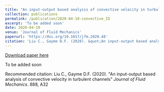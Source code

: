 ```yaml
---
title: "An input-output based analysis of convective velocity in turbulent channels"
collection: publications
permalink: /publication/2020-04-10-convective_IO
excerpt: 'To be added soon'
date: 2020-04-10
venue: 'Journal of Fluid Mechanics'
paperurl: 'https://doi.org/10.1017/jfm.2020.48'
citation: 'Liu C., Gayme D.F. (2020). &quot;An input-output based analysis of convective velocity in turbulent channels&quot; <i>Journal of Fluid Mechanics</i>. 888, A32'
---
```


<a href='https://doi.org/10.1017/jfm.2020.48'>Download paper here</a>

To be added soon

Recommended citation: Liu C., Gayme D.F. (2020). "An input-output based analysis of convective velocity in turbulent channels" <i>Journal of Fluid Mechanics</i>. 888, A32